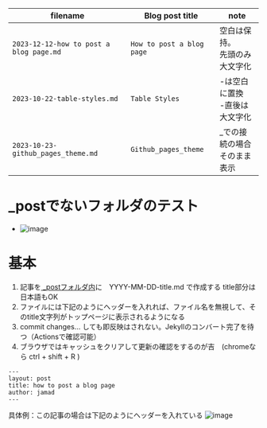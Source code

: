 <link rel="stylesheet" type="text/css" href="/assets/css/styles.css">

|filename|Blog post title|note|
|-|-|-|
|`2023-12-12-how to post a blog page.md`|`How to post a blog page`|空白は保持。<br>先頭のみ大文字化|
|`2023-10-22-table-styles.md`|`Table Styles`|-は空白に置換<br>-直後は大文字化|
|`2023-10-23-github_pages_theme.md`|`Github_pages_theme`|_での接続の場合<br>そのまま表示|


# _postでないフォルダのテスト
* ![image](https://github.com/jamad/jamad.github.io/assets/949913/f7d5af53-098a-4863-9393-327cd6619463)


# 基本
1. 記事を[ _postフォルダ内](https://github.com/jamad/jamad.github.io/tree/master/_posts)に　YYYY-MM-DD-title.md で作成する title部分は日本語もOK
1. ファイルには下記のようにヘッダーを入れれば、ファイル名を無視して、そのtitle文字列がトップページに表示されるようになる
1. commit changes... しても即反映はされない。Jekyllのコンバート完了を待つ（Actionsで確認可能）
1. ブラウザではキャッシュをクリアして更新の確認をするのが吉　(chromeなら ctrl + shift + R )

```
---
layout: post
title: how to post a blog page
author: jamad
---
```
具体例：この記事の場合は下記のようにヘッダーを入れている 
![image](https://github.com/jamad/jamad.github.io/assets/949913/80e13766-cc52-4b49-90e5-287a919c6b5f)

